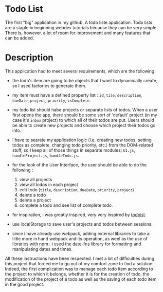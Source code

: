 # Todo List

The first "big" application in my github. A todo liste application. Todo lists are a staple in beginning webdev tutorials because they can be very simple. There is, however, a lot of room for improvement and many features that can be added.

# Description

This application had to meet several requirements, which are the following:

- the todo's item are going to be objects that I want to dynamically create, so I used factories to generate them.

- my item must have a defined property list : `id`, `tile`, `description`, `dueDate`, `project`, `priority`, `isComplete`.

- my todo list should habe projects or separate lists of todos. When a user first opens the app, there should be some sort of 'default' project (in my case it's `inbox` project) to which all of their todos are put. Users should be able to create new projects and choose which project their todos go into.

- I have to searate my application logic  (i.e. creating new todos, setting todos as complete, changing todo priority, etc.) from the DOM-related stuff, so I keep all of those things in separate modules; `UI.js`, `handleProject.js`, `handleTodo.js`.

- for the look of the User Interface, the user should be able to do the following :
  1. view all projects
  2. view all todos in each project
  3. edit todo (`title`, `description`, `dueDate`, `priority`, `project`)
  4. delete a todo
  5. delete a project
  6. complete a todo and see list of complete todo.

- for inspiration, i was greatly inspired, very very inspired by [todoist](https://todoist.com/app/today).

- use localStorage to save user's projects and todos between sessions.

- since i have already use webpack, adding external libraries to take a little more in hand webpack and its operation, as weel as the use of libraries with npm : i used the [date-fns](https://date-fns.org/) library for formatting and manipulating dates and times.

All these instructions have been respected. I met a lot of difficulties during this project that forced me to go out of my comfort zone to find a solution. Indeed, the first complication was to manage each todo item according to the project to which it belongs, whether it is for the creation of todo, the modification of the project of a todo as well as the saving of each todo item in the good project.
